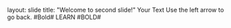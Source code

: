 layout: slide
title: "Welcome to second slide!"
Your Text
Use the left arrow to go back.
#Bold# LEARN #BOLD#
